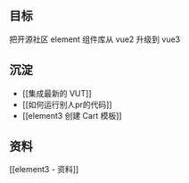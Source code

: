 ## 目标
把开源社区 element 组件库从 vue2 升级到 vue3

## 沉淀
- [[集成最新的 VUT]]
- [[如何运行别人pr的代码]]
- [[element3 创建 Cart 模板]]


## 资料

[[element3 - 资料]]
